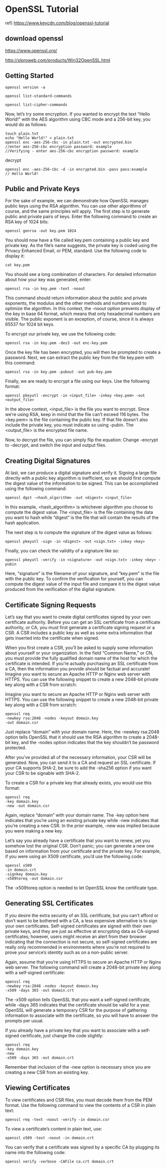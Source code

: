 # OpenSSL Tutorial

ref) https://www.keycdn.com/blog/openssl-tutorial

## download openssl

https://www.openssl.org/

http://slproweb.com/products/Win32OpenSSL.html

## Getting Started

```
openssl version -a

openssl list-standard-commands

openssl list-cipher-commands
```

Now, let’s try some encryption. If you wanted to encrypt the text “Hello World!” with the AES algorithm using CBC mode and a 256-bit key, you would do as follows:

```
touch plain.txt
echo "Hello World!" > plain.txt
openssl enc -aes-256-cbc -in plain.txt -out encrypted.bin
//enter aes-256-cbc encryption password: example
//Verifying - enter aes-256-cbc encryption password: example
```

decrypt

```
openssl enc -aes-256-cbc -d -in encrypted.bin -pass pass:example
// Hello World!
```

## Public and Private Keys

For the sake of example, we can demonstrate how OpenSSL manages public keys using the RSA algorithm. You can use other algorithms of course, and the same principles will apply. The first step is to generate public and private pairs of keys. Enter the following command to create an RSA key of 1024 bits:

```
openssl genrsa -out key.pem 1024
```

You should now have a file called key.pem containing a public key and private key. As the file’s name suggests, the private key is coded using the Privacy Enhanced Email, or PEM, standard. Use the following code to display it:

```
cat key.pem
```

You should see a long combination of characters. For detailed information about how your key was generated, enter:

```
openssl rsa -in key.pem -text -noout
```

This command should return information about the public and private exponents, the modulus and the other methods and numbers used to optimize the algorithm. In this context, the -noout option prevents display of the key in base 64 format, which means that only hexadecimal numbers are visible. The public exponent is an exception, of course, since it is always 65537 for 1024 bit keys.

To encrypt our private key, we use the following code:

```
openssl rsa -in key.pem -des3 -out enc-key.pem
```

Once the key file has been encrypted, you will then be prompted to create a password. Next, we can extract the public key from the file key.pem with this command:

```
openssl rsa -in key.pem -pubout -out pub-key.pem
```

Finally, we are ready to encrypt a file using our keys. Use the following format:

```
openssl pkeyutl -encrypt -in <input_file> -inkey <key.pem> -out <output_file>
```

In the above context, <input_file> is the file you want to encrypt. Since we’re using RSA, keep in mind that the file can’t exceed 116 bytes. The <key.pem> is the file containing the public key. If that file doesn’t also include the private key, you must indicate so using -pubin. The <output_file> is the encrypted file name.

Now, to decrypt the file, you can simply flip the equation: Change -encrypt to -decrypt, and switch the input and output files.

## Creating Digital Signatures

At last, we can produce a digital signature and verify it. Signing a large file directly with a public key algorithm is inefficient, so we should first compute the digest value of the information to be signed. This can be accomplished using the following command:

```
openssl dgst -<hash_algorithm> -out <digest> <input_file>
```

In this example, <hash\_algorithm> is whichever algorithm you choose to compute the digest value. The <input\_file> is the file containing the data you want to hash while “digest” is the file that will contain the results of the hash application.

The next step is to compute the signature of the digest value as follows:

```
openssl pkeyutl -sign -in <digest> -out <sign.txt> -inkey <key>
```

Finally, you can check the validity of a signature like so:

```
openssl pkeyutl -verify -in <signature> -out <sign.txt> -inkey <key> -pubin
```

Here, “signature” is the filename of your signature, and “key.pem” is the file with the public key. To confirm the verification for yourself, you can compute the digest value of the input file and compare it to the digest value produced from the verification of the digital signature.

## Certificate Signing Requests

Let’s say that you want to create digital certificates signed by your own certificate authority. Before you can get an SSL certificate from a certificate authority, or CA, you must first generate a certificate signing request or a CSR. A CSR includes a public key as well as some extra information that gets inserted into the certificate when signed.

When you first create a CSR, you’ll be asked to supply some information about yourself or your organization. In the field “Common Name,” or CN, you must provide the fully qualified domain name of the host for which the certificate is intended. If you’re actually purchasing an SSL certificate from a CA, then the information you provide should be factual and accurate! Imagine you want to secure an Apache HTTP or Nginx web server with HTTPS. You can use the following snippet to create a new 2048-bit private key along with a CSR from scratch:

Imagine you want to secure an Apache HTTP or Nginx web server with HTTPS. You can use the following snippet to create a new 2048-bit private key along with a CSR from scratch:

```
openssl req
-newkey rsa:2048 -nodes -keyout domain.key
-out domain.csr
```

Just replace “domain” with your domain name. Here, the -newkey rsa:2048 option tells OpenSSL that it should use the RSA algorithm to create a 2048-bit key, and the -nodes option indicates that the key shouldn’t be password protected.

After you’ve provided all of the necessary information, your CSR will be generated. Now, you can send it to a CA and request an SSL certificate. If your CA supports SHA-2, be sure to add the -sha256 option if you want your CSR to be signable with SHA-2.

To create a CSR for a private key that already exists, you would use this format:

```
openssl req
-key domain.key
-new -out domain.csr
```

Again, replace “domain” with your domain name. The -key option here indicates that you’re using an existing private key while -new indicates that you’re creating a new CSR. In the prior example, -new was implied because you were making a new key.

Let’s say you already have a certificate that you want to renew, yet you somehow lost the original CSR. Don’t panic; you can generate a new one based on information from your certificate and the private key. For example, if you were using an X509 certificate, you’d use the following code:

```
openssl x509
-in domain.crt
-signkey domain.key
-x509toreq -out domain.csr
```

The -x509toreq option is needed to let OpenSSL know the certificate type.

## Generating SSL Certificates

If you desire the extra security of an SSL certificate, but you can’t afford or don’t want to be bothered with a CA, a less expensive alternative is to sign your own certificates. Self-signed certificates are signed with their own private keys, and they are just as effective at encrypting data as CA-signed certificates; however, users might receive an alert from their browser indicating that the connection is not secure, so self-signed certificates are really only recommended in environments where you’re not required to prove your service’s identity such as on a non-public server.

Again, assume that you’re using HTTPS to secure an Apache HTTP or Nginx web server. The following command will create a 2048-bit private key along with a self-signed certificate:

```
openssl req
-newkey rsa:2048 -nodes -keyout domain.key
-x509 -days 365 -out domain.crt
```

The -x509 option tells OpenSSL that you want a self-signed certificate, while -days 365 indicates that the certificate should be valid for a year. OpenSSL will generate a temporary CSR for the purpose of gathering information to associate with the certificate, so you will have to answer the prompts per usual.

If you already have a private key that you want to associate with a self-signed certificate, just change the code slightly:

```
openssl req
-key domain.key
-new
-x509 -days 365 -out domain.crt
```

Remember that inclusion of the -new option is necessary since you are creating a new CSR from an existing key.

## Viewing Certificates

To view certificates and CSR files, you must decode them from the PEM format. Use the following command to view the contents of a CSR in plain text:

```
openssl req -text -noout -verify -in domain.csr
```

To view a certificate’s content in plain text, use:

```
openssl x509 -text -noout -in domain.crt
```

You can verify that a certificate was signed by a specific CA by plugging its name into the following code:

```
openssl verify -verbose -CAFile ca.crt domain.crt
```
